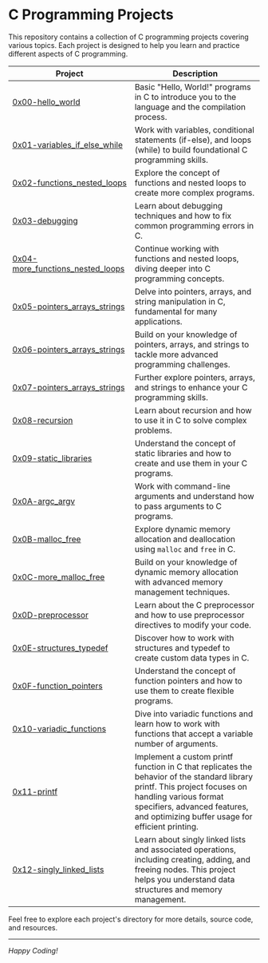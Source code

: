 # C Programming Projects

This repository contains a collection of C programming projects covering various topics. Each project is designed to help you learn and practice different aspects of C programming.

| Project | Description |
|---------|-------------|
| [0x00-hello_world](./0x00-hello_world) | Basic "Hello, World!" programs in C to introduce you to the language and the compilation process. |
| [0x01-variables_if_else_while](./0x01-variables_if_else_while) | Work with variables, conditional statements (if-else), and loops (while) to build foundational C programming skills. |
| [0x02-functions_nested_loops](./0x02-functions_nested_loops) | Explore the concept of functions and nested loops to create more complex programs. |
| [0x03-debugging](./0x03-debugging) | Learn about debugging techniques and how to fix common programming errors in C. |
| [0x04-more_functions_nested_loops](./0x04-more_functions_nested_loops) | Continue working with functions and nested loops, diving deeper into C programming concepts. |
| [0x05-pointers_arrays_strings](./0x05-pointers_arrays_strings) | Delve into pointers, arrays, and string manipulation in C, fundamental for many applications. |
| [0x06-pointers_arrays_strings](./0x06-pointers_arrays_strings) | Build on your knowledge of pointers, arrays, and strings to tackle more advanced programming challenges. |
| [0x07-pointers_arrays_strings](./0x07-pointers_arrays_strings) | Further explore pointers, arrays, and strings to enhance your C programming skills. |
| [0x08-recursion](./0x08-recursion) | Learn about recursion and how to use it in C to solve complex problems. |
| [0x09-static_libraries](./0x09-static_libraries) | Understand the concept of static libraries and how to create and use them in your C programs. |
| [0x0A-argc_argv](./0x0A-argc_argv) | Work with command-line arguments and understand how to pass arguments to C programs. |
| [0x0B-malloc_free](./0x0B-malloc_free) | Explore dynamic memory allocation and deallocation using `malloc` and `free` in C. |
| [0x0C-more_malloc_free](./0x0C-more_malloc_free) | Build on your knowledge of dynamic memory allocation with advanced memory management techniques. |
| [0x0D-preprocessor](./0x0D-preprocessor) | Learn about the C preprocessor and how to use preprocessor directives to modify your code. |
| [0x0E-structures_typedef](./0x0E-structures_typedef) | Discover how to work with structures and typedef to create custom data types in C. |
| [0x0F-function_pointers](./0x0F-function_pointers) | Understand the concept of function pointers and how to use them to create flexible programs. |
| [0x10-variadic_functions](./0x10-variadic_functions) | Dive into variadic functions and learn how to work with functions that accept a variable number of arguments. |
| [0x11-printf](./printf) |  Implement a custom printf function in C that replicates the behavior of the standard library printf. This project focuses on handling various format specifiers, advanced features, and optimizing buffer usage for efficient printing. |
| [0x12-singly_linked_lists](./0x12-singly_linked_lists) | Learn about singly linked lists and associated operations, including creating, adding, and freeing nodes. This project helps you understand data structures and memory management. |

Feel free to explore each project's directory for more details, source code, and resources.

---

_Happy Coding!_


